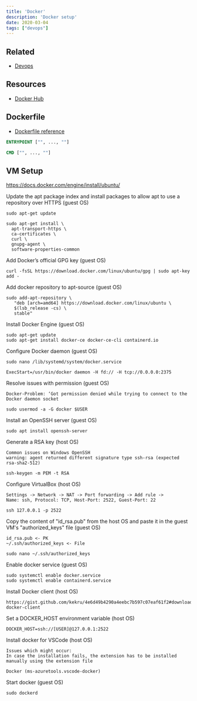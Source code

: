 ```yaml
---
title: 'Docker'
description: 'Docker setup'
date: 2020-03-04
tags: ["devops"]
---
```



## Related

- [Devops](/links/devops)
## Resources

- [Docker Hub](https://hub.docker.com/)

## Dockerfile

- [Dockerfile reference](https://docs.docker.com/engine/reference/builder/)

```dockerfile
ENTRYPOINT ["", ..., ""]

CMD ["", ..., ""]
```

## VM Setup

https://docs.docker.com/engine/install/ubuntu/

Update the apt package index and install packages to allow apt to use a repository over HTTPS (guest OS)

```text
sudo apt-get update

sudo apt-get install \
  apt-transport-https \
  ca-certificates \
  curl \
  gnupg-agent \
  software-properties-common
```

Add Docker’s official GPG key (guest OS)

```text
curl -fsSL https://download.docker.com/linux/ubuntu/gpg | sudo apt-key add -
```

Add docker repository to apt-source  (guest OS)

```text
sudo add-apt-repository \
   "deb [arch=amd64] https://download.docker.com/linux/ubuntu \
   $(lsb_release -cs) \
   stable"
```

Install Docker Engine (guest OS)

```text
sudo apt-get update
sudo apt-get install docker-ce docker-ce-cli containerd.io
```

Configure Docker daemon (guest OS)

```text
sudo nano /lib/systemd/system/docker.service

ExecStart=/usr/bin/docker daemon -H fd:// -H tcp://0.0.0.0:2375
```

Resolve issues with permission (guest OS)

```text
Docker-Problem: ‘Got permission denied while trying to connect to the Docker daemon socket

sudo usermod -a -G docker $USER
```

Install an OpenSSH server (guest OS)

```text
sudo apt install openssh-server
```

Generate a RSA key (host OS)
```text
Common issues on Windows OpenSSH
warning: agent returned different signature type ssh-rsa (expected rsa-sha2-512)

ssh-keygen -m PEM -t RSA
```

Configure VirtualBox (host OS)

```text
Settings -> Network -> NAT -> Port forwarding -> Add rule ->
Name: ssh, Protocol: TCP, Host-Port: 2522, Guest-Port: 22

ssh 127.0.0.1 -p 2522
```

Copy the content of "id_rsa.pub" from the host OS and paste it in the guest VM's "authorized_keys" file (guest OS)

```text
id_rsa.pub <- PK
~/.ssh/authorized_keys <- File

sudo nano ~/.ssh/authorized_keys
```

Enable docker service (guest OS)

```text
sudo systemctl enable docker.service
sudo systemctl enable containerd.service
```

Install Docker client (host OS)

```text
https://gist.github.com/kekru/4e6d49b4290a4eebc7b597c07eaf61f2#download-docker-client
```

Set a DOCKER_HOST environment variable (host OS)
```text
DOCKER_HOST=ssh://[USER]@127.0.0.1:2522
```

Install docker for VSCode (host OS)
```text
Issues which might occur:
In case the installation fails, the extension has to be installed manually using the extension file

Docker (ms-azuretools.vscode-docker)
```

Start docker (guest OS)
```text
sudo dockerd
```


